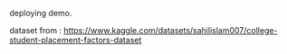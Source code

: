 deploying demo. 

dataset from : https://www.kaggle.com/datasets/sahilislam007/college-student-placement-factors-dataset
